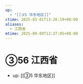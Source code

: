 ```yaml
---
up:
  - "[[③5 华东地区]]"
ctime: 2025-03-01T13:26:19+08:00
aliases:
  - 江西省
mtime: 2025-09-09T12:37:05+08:00
---
```


# ③56 江西省

- up: [[③5 华东地区]]
